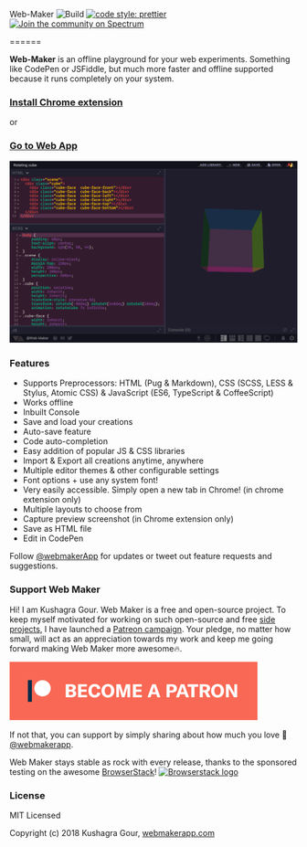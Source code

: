 Web-Maker ![Build](https://travis-ci.org/chinchang/web-maker.svg?branch=master) [![code style: prettier](https://img.shields.io/badge/code_style-prettier-ff69b4.svg?style=flat-square)](https://github.com/prettier/prettier) [![Join the community on Spectrum](https://withspectrum.github.io/badge/badge.svg)](https://spectrum.chat/web-maker)


======

**Web-Maker** is an offline playground for your web experiments. Something like CodePen or JSFiddle, but much more faster and offline supported because it runs completely on your system.

### [Install Chrome extension](https://chrome.google.com/webstore/detail/web-maker/lkfkkhfhhdkiemehlpkgjeojomhpccnh)

or

### [Go to Web App](https://webmakerapp.com/app/)

![Screenshot](/ss1.png)

### Features

* Supports Preprocessors: HTML (Pug & Markdown), CSS (SCSS, LESS & Stylus, Atomic CSS) & JavaScript (ES6, TypeScript & CoffeeScript)
* Works offline
* Inbuilt Console
* Save and load your creations
* Auto-save feature
* Code auto-completion
* Easy addition of popular JS & CSS libraries
* Import & Export all creations anytime, anywhere
* Multiple editor themes & other configurable settings
* Font options + use any system font!
* Very easily accessible. Simply open a new tab in Chrome! (in chrome extension only)
* Multiple layouts to choose from
* Capture preview screenshot (in Chrome extension only)
* Save as HTML file
* Edit in CodePen

Follow [@webmakerApp](https://twitter.com/intent/follow?screen_name=webmakerApp) for updates or tweet out feature requests and suggestions.

### Support Web Maker

Hi! I am Kushagra Gour. Web Maker is a free and open-source project. To keep myself motivated for working on such open-source and free [side projects](https://kushagragour.in/lab/), I have launched a [Patreon campaign](https://patreon.com/kushagra). Your pledge, no matter how small, will act as an appreciation towards my work and keep me going forward making Web Maker more awesome🔥.

[![Become a patron](/src/assets/patreon.png)](https://patreon.com/kushagra)

If not that, you can support by simply sharing about how much you love 💖 [@webmakerapp](https://twitter.com/webmakerApp).

Web Maker stays stable as rock with every release, thanks to the sponsored testing on the awesome <a href="http://browserstack.com/">BrowserStack</a>! 
<a href="http://browserstack.com/"><img alt="Browserstack logo" src="https://p14.zdusercontent.com/attachment/1015988/l8WVB4MN3qYX5Vfa2GYq9OhWc?token=eyJhbGciOiJkaXIiLCJlbmMiOiJBMTI4Q0JDLUhTMjU2In0..LkuIkSrr7JH57LIX8ndSRQ.vNbwvs4ANfS_axE84eEYNrqx79qup9c1w0gK7z7lw9nq2YV05HLKdKb1GbXDAb-oYFqeyWo3D8RSaXtcq0kK6hmM20D95sS0IiSdqLo8o86QEPvrMkxjhg0Nu0yViwlFnDVhjrMoeKlFSMyDexFf-v_ejBJdNrr_rr_8Nc_D1BLa82BgUPaahkIHsJFXmNmS51AbhN4BbxEnAcYNf11xqCTLbN1XwZk6FmSgWjWDIscxF3TpGHTGYLOq4qcdRGXT_08C8rm6SKqEV9FVN7AxnyW3-pzhGZ_QpgzEYg_d-IY.9_wfbVeTNES4ZpwgzPg66A" height="100"></a>

### License

MIT Licensed

Copyright (c) 2018 Kushagra Gour, [webmakerapp.com](https://webmakerapp.com)
